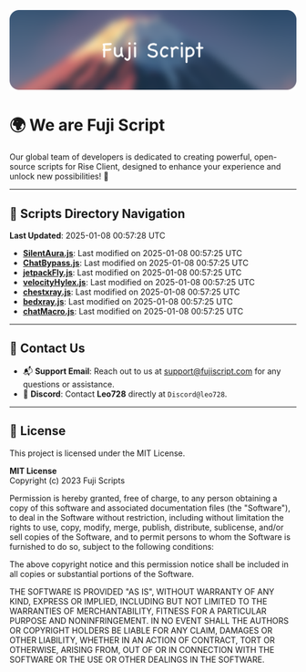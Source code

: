 ![Banner](.github/b.webp)

# 🌍 **We are Fuji Script**

Our global team of developers is dedicated to creating powerful, open-source scripts for Rise Client, designed to enhance your experience and unlock new possibilities! 🌟

---
<!-- SCRIPTS_NAVIGATION_START -->
## 📂 **Scripts Directory Navigation**

**Last Updated**: 2025-01-08 00:57:28 UTC

- **[SilentAura.js](scripts/SilentAura.js)**: Last modified on 2025-01-08 00:57:25 UTC
- **[ChatBypass.js](scripts/ChatBypass.js)**: Last modified on 2025-01-08 00:57:25 UTC
- **[jetpackFly.js](scripts/jetpackFly.js)**: Last modified on 2025-01-08 00:57:25 UTC
- **[velocityHylex.js](scripts/velocityHylex.js)**: Last modified on 2025-01-08 00:57:25 UTC
- **[chestxray.js](scripts/chestxray.js)**: Last modified on 2025-01-08 00:57:25 UTC
- **[bedxray.js](scripts/bedxray.js)**: Last modified on 2025-01-08 00:57:25 UTC
- **[chatMacro.js](scripts/chatMacro.js)**: Last modified on 2025-01-08 00:57:25 UTC

<!-- SCRIPTS_NAVIGATION_END -->

---

## 💬 **Contact Us**  
- 📬 **Support Email**: Reach out to us at [support@fujiscript.com](mailto:support@fujiscript.com) for any questions or assistance.  
- 💬 **Discord**: Contact **Leo728** directly at `Discord@leo728`.

---

## 📜 **License**

This project is licensed under the MIT License.  

**MIT License**  
Copyright (c) 2023 Fuji Scripts  

Permission is hereby granted, free of charge, to any person obtaining a copy of this software and associated documentation files (the "Software"), to deal in the Software without restriction, including without limitation the rights to use, copy, modify, merge, publish, distribute, sublicense, and/or sell copies of the Software, and to permit persons to whom the Software is furnished to do so, subject to the following conditions:  

The above copyright notice and this permission notice shall be included in all copies or substantial portions of the Software.  

THE SOFTWARE IS PROVIDED "AS IS", WITHOUT WARRANTY OF ANY KIND, EXPRESS OR IMPLIED, INCLUDING BUT NOT LIMITED TO THE WARRANTIES OF MERCHANTABILITY, FITNESS FOR A PARTICULAR PURPOSE AND NONINFRINGEMENT. IN NO EVENT SHALL THE AUTHORS OR COPYRIGHT HOLDERS BE LIABLE FOR ANY CLAIM, DAMAGES OR OTHER LIABILITY, WHETHER IN AN ACTION OF CONTRACT, TORT OR OTHERWISE, ARISING FROM, OUT OF OR IN CONNECTION WITH THE SOFTWARE OR THE USE OR OTHER DEALINGS IN THE SOFTWARE.  
